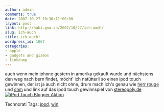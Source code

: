 ```yaml
---
author: admin
comments: true
date: 2007-10-27 10:30:11+00:00
layout: post
link: http://habi.gna.ch/2007/10/27/ich-auch/
slug: ich-auch
title: ich auch!
wordpress_id: 1067
categories:
- apple
- gadgets and gizmos
- linkdump
---
```


auch wenn mein iphone gestern in amerika gekauft wurde und nächstens den weg nach bern findet, möcht' ich natütterli so einen ipod touch gewinnen, der ist ja auch nicht ohne, drum mach ich's genau wie [herr rouge](http://www.rouge.ch/blog/index.php/vr/comments/au_ha_woelle/) und [chm](http://bloxxs.ch/?p=1131) und link auf das ipod touch gewinnspiel von [stereopoly.de](http://www.stereopoly.de/)
[![iPod Touch Blogger Aktion](http://www.stereopoly.de/ad/win/ipodtouch.jpg)](http://www.stereopoly.de/blogger-aktion-ipod-touch-gewinnspiel/)



Technorati Tags: [ipod](http://www.technorati.com/tag/ipod), [win](http://www.technorati.com/tag/win)
